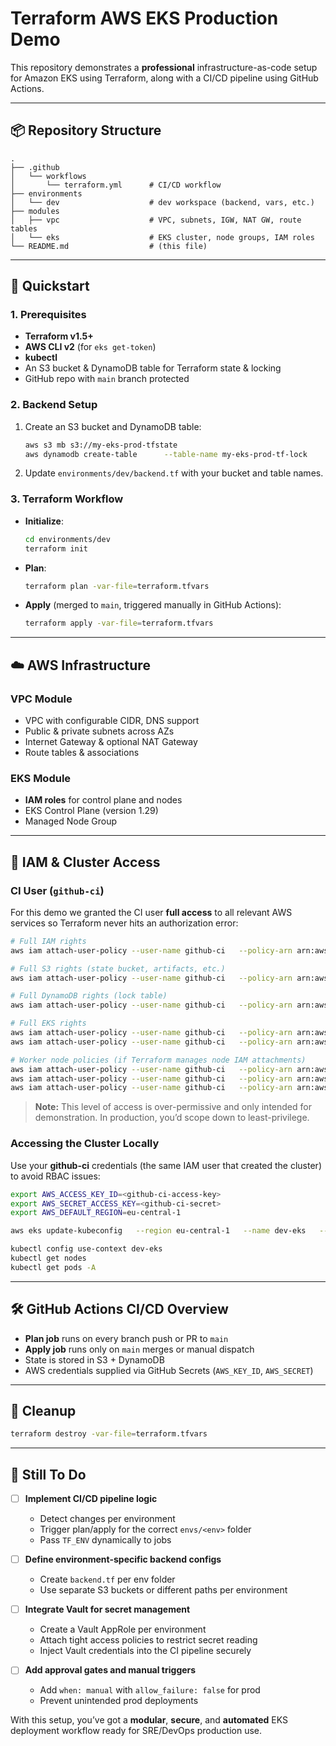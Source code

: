 # Terraform AWS EKS Production Demo

This repository demonstrates a **professional** infrastructure-as-code setup for Amazon EKS using Terraform, along with a CI/CD pipeline using GitHub Actions.

---

## 📦 Repository Structure

```
.
├── .github
│   └── workflows
│       └── terraform.yml      # CI/CD workflow
├── environments
│   └── dev                    # dev workspace (backend, vars, etc.)
├── modules
│   ├── vpc                    # VPC, subnets, IGW, NAT GW, route tables
│   └── eks                    # EKS cluster, node groups, IAM roles
└── README.md                  # (this file)
```

---

## 🚀 Quickstart

### 1. Prerequisites

- **Terraform v1.5+**  
- **AWS CLI v2** (for `eks get-token`)  
- **kubectl**  
- An S3 bucket & DynamoDB table for Terraform state & locking  
- GitHub repo with `main` branch protected

### 2. Backend Setup

1. Create an S3 bucket and DynamoDB table:
   ```bash
   aws s3 mb s3://my-eks-prod-tfstate
   aws dynamodb create-table      --table-name my-eks-prod-tf-lock      --attribute-definitions AttributeName=LockID,AttributeType=S      --key-schema AttributeName=LockID,KeyType=HASH      --billing-mode PAY_PER_REQUEST
   ```
2. Update `environments/dev/backend.tf` with your bucket and table names.

### 3. Terraform Workflow

- **Initialize**:
  ```bash
  cd environments/dev
  terraform init
  ```
- **Plan**:
  ```bash
  terraform plan -var-file=terraform.tfvars
  ```
- **Apply** (merged to `main`, triggered manually in GitHub Actions):
  ```bash
  terraform apply -var-file=terraform.tfvars
  ```

---

## ☁️ AWS Infrastructure

### VPC Module

- VPC with configurable CIDR, DNS support  
- Public & private subnets across AZs  
- Internet Gateway & optional NAT Gateway  
- Route tables & associations

### EKS Module

- **IAM roles** for control plane and nodes  
- EKS Control Plane (version 1.29)  
- Managed Node Group

---

## 🔐 IAM & Cluster Access

### CI User (`github-ci`)

For this demo we granted the CI user **full access** to all relevant AWS services so Terraform never hits an authorization error:

```bash
# Full IAM rights
aws iam attach-user-policy --user-name github-ci   --policy-arn arn:aws:iam::aws:policy/IAMFullAccess

# Full S3 rights (state bucket, artifacts, etc.)
aws iam attach-user-policy --user-name github-ci   --policy-arn arn:aws:iam::aws:policy/AmazonS3FullAccess

# Full DynamoDB rights (lock table)
aws iam attach-user-policy --user-name github-ci   --policy-arn arn:aws:iam::aws:policy/AmazonDynamoDBFullAccess

# Full EKS rights
aws iam attach-user-policy --user-name github-ci   --policy-arn arn:aws:iam::aws:policy/AmazonEKSClusterPolicy
aws iam attach-user-policy --user-name github-ci   --policy-arn arn:aws:iam::aws:policy/AmazonEKSServicePolicy

# Worker node policies (if Terraform manages node IAM attachments)
aws iam attach-user-policy --user-name github-ci   --policy-arn arn:aws:iam::aws:policy/AmazonEC2ContainerRegistryReadOnly
aws iam attach-user-policy --user-name github-ci   --policy-arn arn:aws:iam::aws:policy/AmazonEKSWorkerNodePolicy
aws iam attach-user-policy --user-name github-ci   --policy-arn arn:aws:iam::aws:policy/AmazonEKS_CNI_Policy
```

> **Note:** This level of access is over-permissive and only intended for demonstration. In production, you’d scope down to least-privilege.

### Accessing the Cluster Locally

Use your **github-ci** credentials (the same IAM user that created the cluster) to avoid RBAC issues:

```bash
export AWS_ACCESS_KEY_ID=<github-ci-access-key>
export AWS_SECRET_ACCESS_KEY=<github-ci-secret>
export AWS_DEFAULT_REGION=eu-central-1

aws eks update-kubeconfig   --region eu-central-1   --name dev-eks   --alias dev-eks

kubectl config use-context dev-eks
kubectl get nodes
kubectl get pods -A
```

---

## 🛠️ GitHub Actions CI/CD Overview

- **Plan job** runs on every branch push or PR to `main`  
- **Apply job** runs only on `main` merges or manual dispatch  
- State is stored in S3 + DynamoDB  
- AWS credentials supplied via GitHub Secrets (`AWS_KEY_ID`, `AWS_SECRET`)

---

## 🧹 Cleanup

```bash
terraform destroy -var-file=terraform.tfvars
```

---

## 🚧 Still To Do

- [ ] **Implement CI/CD pipeline logic**
  - Detect changes per environment
  - Trigger plan/apply for the correct `envs/<env>` folder
  - Pass `TF_ENV` dynamically to jobs

- [ ] **Define environment-specific backend configs**
  - Create `backend.tf` per env folder
  - Use separate S3 buckets or different paths per environment

- [ ] **Integrate Vault for secret management**
  - Create a Vault AppRole per environment
  - Attach tight access policies to restrict secret reading
  - Inject Vault credentials into the CI pipeline securely

- [ ] **Add approval gates and manual triggers**
  - Add `when: manual` with `allow_failure: false` for prod
  - Prevent unintended prod deployments


With this setup, you’ve got a **modular**, **secure**, and **automated** EKS deployment workflow ready for SRE/DevOps production use.
